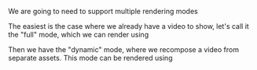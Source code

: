 We are going to need to support multiple rendering modes

The easiest is the case where we already have a video to show,
let's call it the "full" mode, which we can render using <StaticPlayer />

Then we have the "dynamic" mode, where we recompose a video from separate assets.
This mode can be rendered using <DynamicPlayer />